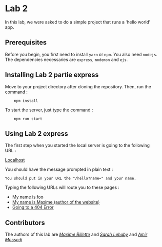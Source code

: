 # Lab 2


In this lab, we were asked to do a simple project that runs a 'hello world' app.

## Prerequisites

Before you begin, you first need to install ```yarn``` or  ```npm```. You also need ```nodejs```.
The dependencies necessaries are ```express```, ```nodemon``` and ```ejs```.



## Installing Lab 2 partie express

Move to your project directory after cloning the repository. Then, run the command :
```
    npm install
``` 

To start the server, just type the command :
```
    npm run start
``` 

## Using Lab 2 express

The first step when you started the local server is going to the following URL :

[Localhost](http://localhost:1337)

You should have the message prompted in plain text :

```
You should put in your URL the "/hello?name=" and your name.
```

Typing the following URLs will route you to these pages :

* [My name is foo](http://localhost:8080/hello?name=foo)
* [My name is Maxime (author of the website)](http://localhost:8080/hello?name=Maxime)
* [Going to a 404 Error](http://localhost:8080/hello?jkjk)

## Contributors

The authors of this lab are [*Maxime Billette*](https://github.com/Billette) and [*Sarah Lehuby*](https://github.com/SarahL24) and [*Amir Messedi*](https://github.com/AmirMessedi)




